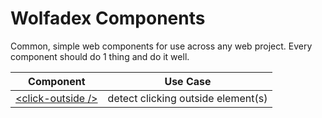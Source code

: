# Wolfadex Components

Common, simple web components for use across any web project. Every component should do 1 thing and do it well.

| Component                                | Use Case                           |
| ---------------------------------------- | ---------------------------------- |
| [\<click-outside />](./click-outside.js) | detect clicking outside element(s) |
